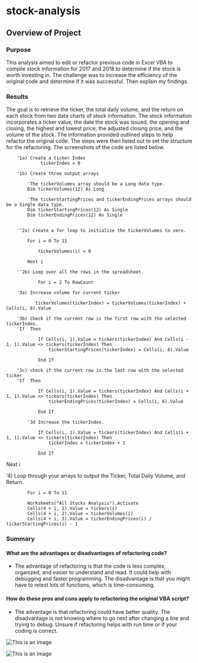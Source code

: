 # stock-analysis

## Overview of Project

### Purpose

This analysis aimed to edit or refactor previous code in Excel VBA to compile stock information for 2017 and 2018 to determine if the stock is worth investing in. The challenge was to increase the efficiency of the original code and determine if it was successful. Then explain my findings. 

### Results

The goal is to retrieve the ticker, the total daily volume, and the return on each stock from two data charts of stock information. The stock information incorporates a ticker value, the date the stock was issued, the opening and closing, the highest and lowest price, the adjusted closing price, and the volume of the stock. The information provided outlined steps to help refactor the original code. The steps were then listed out to set the structure for the refactoring. The screenshots of the code are listed below.


        '1a) Create a ticker Index                 tickerIndex = 0        '1b) Create three output arrays                    'The tickerVolumes array should be a Long data type.            Dim tickerVolumes(12) As Long                        'The tickerStartingPrices and tickerEndingPrices arrays should be a Single data type.            Dim tickerStartingPrices(12) As Single            Dim tickerEndingPrices(12) As Single            ''2a) Create a for loop to initialize the tickerVolumes to zero.            For i = 0 To 11                            tickerVolumes(i) = 0            Next i        ''2b) Loop over all the rows in the spreadsheet.                        For i = 2 To RowCount        '3a) Increase volume for current ticker                       tickerVolumes(tickerIndex) = tickerVolumes(tickerIndex) + Cells(i, 8).Value                '3b) Check if the current row is the first row with the selected tickerIndex.        'If  Then                    If Cells(i, 1).Value = tickers(tickerIndex) And Cells(i - 1, 1).Value <> tickers(tickerIndex) Then                    tickerStartingPrices(tickerIndex) = Cells(i, 6).Value                                End If                '3c) check if the current row is the last row with the selected ticker        'If  Then                    If Cells(i, 1).Value = tickers(tickerIndex) And Cells(i + 1, 1).Value <> tickers(tickerIndex) Then                    tickerEndingPrices(tickerIndex) = Cells(i, 6).Value                                    End If                        '3d Increase the tickerIndex.                    If Cells(i, 1).Value = tickers(tickerIndex) And Cells(i + 1, 1).Value <> tickers(tickerIndex) Then                    tickerIndex = tickerIndex + 1                                    End IfNext i'4) Loop through your arrays to output the Ticker, Total Daily Volume, and Return.            For i = 0 To 11                Worksheets("All Stocks Analysis").Activate            Cells(4 + i, 1).Value = tickers(i)            Cells(4 + i, 2).Value = tickerVolumes(i)            Cells(4 + i, 3).Value = tickerEndingPrices(i) / tickerStartingPrices(i) - 1



### Summary

#### What are the advantages or disadvantages of refactoring code?

* The advantage of refactoring is that the code is less complex, organized, and easier to understand and read. It could help with debugging and faster programming. The disadvantage is that you might have to retest lots of functions, which is time-consuming.

#### How do these pros and cons apply to refactoring the original VBA script?

* The advantage is that refactoring could have better quality. The disadvantage is not knowing where to go next after changing a line and trying to debug. Unsure if refactoring helps with run time or if your coding is correct.

![This is an image](https://github.com/Wrancher123/stock-analysis/blob/main/Resources/VBA_Challenge_2017.png)

![This is an image](https://github.com/Wrancher123/stock-analysis/blob/main/Resources/VBA_Challenge_2018.png%20.png)


